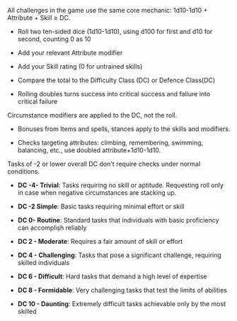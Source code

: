 All challenges in the game use the same core mechanic: 1d10-1d10 + Attribute + Skill  ≥ DC.

- Roll two ten-sided dice (1d10-1d10), using d100 for first and d10 for second, counting 0 as 10
    
- Add your relevant Attribute modifier
    
- Add your Skill rating (0 for untrained skills)
    
- Compare the total to the Difficulty Class (DC) or Defence Class(DC)
    
- Rolling doubles turns success into critical success and failure into critical failure
    

Circumstance modifiers are applied to the DC, not the roll.

- Bonuses from Items and spells, stances apply to the skills and modifiers.
    
- Checks targeting attributes: climbing, remembering, swimming, balancing, etc., use doubled attribute+1d10-1d10.
    

Tasks of -2 or lower overall DC don't require checks under normal conditions.  
  
 

- **DC -4- Trivial**: Tasks requiring no skill or aptitude. Requesting roll only in case when negative circumstances are stacking up.
    
- **DC -2 Simple**: Basic tasks requiring minimal effort or skill
    
- **DC 0- Routine**: Standard tasks that individuals with basic proficiency can accomplish reliably
    
- **DC 2 - Moderate**: Requires a fair amount of skill or effort
    
- **DC 4 - Challenging**: Tasks that pose a significant challenge, requiring skilled individuals
    
- **DC 6 - Difficult**: Hard tasks that demand a high level of expertise
    
- **DC 8 - Formidable**: Very challenging tasks that test the limits of abilities
    
- **DC 10 - Daunting**: Extremely difficult tasks achievable only by the most skilled